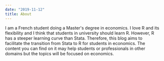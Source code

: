 ```yaml
---
date: "2019-11-12"
title: About
---
```


I am a French student doing a Master's degree in economics. I love R and its flexibility and I think that students in university should learn R. However, R has a steeper learning curve than Stata. Therefore, this blog aims to facilitate the transition from Stata to R for students in economics. The content you can find on it may help students or professionals in other domains but the topics will be focused on economics. 
